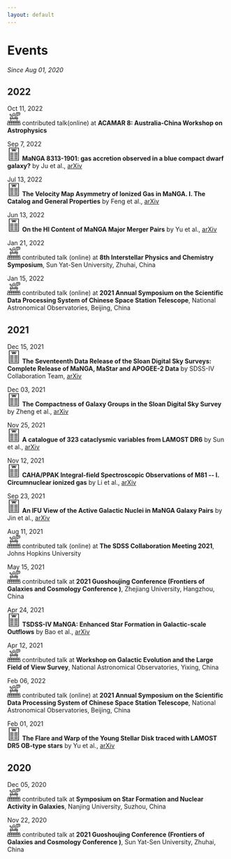 ```yaml
---
layout: default
---
```


# Events
*Since Aug 01, 2020*

## 2022

Oct 11, 2022\
<img src="/image/talk-icon.png" style="width:30px;height:30px;"> contributed talk(online) at **ACAMAR 8: Australia-China Workshop on Astrophysics**

Sep 7, 2022\
<img src="/image/paper-icon.png" style="width:30px;height:30px;"> **MaNGA 8313-1901: gas accretion observed in a blue compact dwarf galaxy?** by Ju et al., [arXiv](https://arxiv.org/abs/2209.03298)

Jul 13, 2022\
<img src="/image/paper-icon.png" style="width:30px;height:30px;"> **The Velocity Map Asymmetry of Ionized Gas in MaNGA. I. The Catalog and General Properties** by Feng et al., [arXiv](https://arxiv.org/abs/2207.06050)

Jun 13, 2022\
<img src="/image/paper-icon.png" style="width:30px;height:30px;"> **On the HI Content of MaNGA Major Merger Pairs** by Yu et al., [arXiv](https://arxiv.org/abs/2206.06330)

Jan 21, 2022\
<img src="/image/talk-icon.png" style="width:30px;height:30px;"> contributed talk (online) at **8th Interstellar Physics and Chemistry Symposium**, Sun Yat-Sen University, Zhuhai, China

Jan 15, 2022\
<img src="/image/talk-icon.png" style="width:30px;height:30px;"> contributed talk (online) at **2021 Annual Symposium on the Scientific Data Processing System of Chinese Space Station Telescope**, National Astronomical Observatories, Beijing, China

## 2021

Dec 15, 2021\
<img src="/image/paper-icon.png" style="width:30px;height:30px;"> **The Seventeenth Data Release of the Sloan Digital Sky Surveys: Complete Release of MaNGA, MaStar and APOGEE-2 Data** by SDSS-IV Collaboration Team, [arXiv](hhttps://arxiv.org/abs/2112.02026)

Dec 03, 2021\
<img src="/image/paper-icon.png" style="width:30px;height:30px;"> **The Compactness of Galaxy Groups in the Sloan Digital Sky Survey** by Zheng et al., [arXiv](https://arxiv.org/abs/2112.07871)

Nov 25, 2021\
<img src="/image/paper-icon.png" style="width:30px;height:30px;"> **A catalogue of 323 cataclysmic variables from LAMOST DR6** by Sun et al., [arXiv](https://arxiv.org/abs/2111.13049)

Nov 12, 2021\
<img src="/image/paper-icon.png" style="width:30px;height:30px;"> **CAHA/PPAK Integral-field Spectroscopic Observations of M81 -- I. Circumnuclear ionized gas** by Li et al., [arXiv](https://arxiv.org/abs/2111.06683)

Sep 23, 2021\
<img src="/image/paper-icon.png" style="width:30px;height:30px;"> **An IFU View of the Active Galactic Nuclei in MaNGA Galaxy Pairs** by Jin et al., [arXiv](https://arxiv.org/abs/2109.11084)

Aug 11, 2021\
<img src="/image/talk-icon.png" style="width:30px;height:30px;"> contributed talk (online) at **The SDSS Collaboration Meeting 2021**, Johns Hopkins University

May 15, 2021\
<img src="/image/talk-icon.png" style="width:30px;height:30px;"> contributed talk at **2021 Guoshoujing Conference (Frontiers of Galaxies and Cosmology Conference )**, Zhejiang University, Hangzhou, China

Apr 24, 2021\
<img src="/image/paper-icon.png" style="width:30px;height:30px;"> **TSDSS-IV MaNGA: Enhanced Star Formation in Galactic-scale Outflows** by Bao et al., [arXiv](https://arxiv.org/abs/2104.11886)

Apr 12, 2021\
<img src="/image/talk-icon.png" style="width:30px;height:30px;"> contributed talk at **Workshop on Galactic Evolution and the Large Field of View Survey**, National Astronomical Observatories, Yixing, China

Feb 06, 2022\
<img src="/image/talk-icon.png" style="width:30px;height:30px;"> contributed talk (online) at **2021 Annual Symposium on the Scientific Data Processing System of Chinese Space Station Telescope**, National Astronomical Observatories, Beijing, China

Feb 01, 2021\
<img src="/image/paper-icon.png" style="width:30px;height:30px;"> **The Flare and Warp of the Young Stellar Disk traced with LAMOST DR5 OB-type stars** by Yu et al., [arXiv](https://arxiv.org/abs/2102.00731)

## 2020
Dec 05, 2020\
<img src="/image/talk-icon.png" style="width:30px;height:30px;"> contributed talk at **Symposium on Star Formation and Nuclear Activity in Galaxies**, Nanjing University, Suzhou, China

Nov 22, 2020\
<img src="/image/talk-icon.png" style="width:30px;height:30px;"> contributed talk at **2021 Guoshoujing Conference (Frontiers of Galaxies and Cosmology Conference )**, Sun Yat-Sen University, Zhuhai, China
